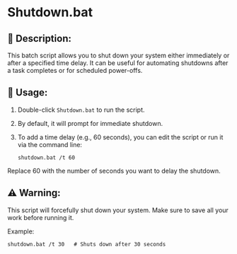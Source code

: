 # Shutdown.bat

## 🛑 Description:
This batch script allows you to shut down your system either immediately or after a specified time delay. It can be useful for automating shutdowns after a task completes or for scheduled power-offs.

## 🚀 Usage:
1. Double-click `Shutdown.bat` to run the script.
2. By default, it will prompt for immediate shutdown.
3. To add a time delay (e.g., 60 seconds), you can edit the script or run it via the command line:
   
   ```
   shutdown.bat /t 60
   ```
Replace 60 with the number of seconds you want to delay the shutdown.

## ⚠️ Warning:
This script will forcefully shut down your system. Make sure to save all your work before running it.

Example:
```
shutdown.bat /t 30   # Shuts down after 30 seconds
